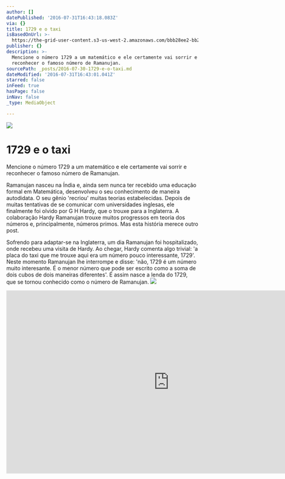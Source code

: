 ```yaml
---
author: []
datePublished: '2016-07-31T16:43:18.083Z'
via: {}
title: 1729 e o taxi
isBasedOnUrl: >-
  https://the-grid-user-content.s3-us-west-2.amazonaws.com/bbb28ee2-bb2b-41eb-b908-1a2f2a4560dc.jpg
publisher: {}
description: >-
  Mencione o número 1729 a um matemático e ele certamente vai sorrir e
  reconhecer o famoso número de Ramanujan.
sourcePath: _posts/2016-07-30-1729-e-o-taxi.md
dateModified: '2016-07-31T16:43:01.041Z'
starred: false
inFeed: true
hasPage: false
inNav: false
_type: MediaObject

---
```

![](https://imgflo.herokuapp.com/graph/vahj1ThiexotieMo/537e055c4fe32be1945dc66d97a1230a/croprotate.jpg?cropheight=798&cropwidth=1400&degrees=0&input=https%3A%2F%2Fthe-grid-user-content.s3-us-west-2.amazonaws.com%2Fc6666e45-196e-4a20-9e3b-ccefe1cfd1c2.jpg&x=0&y=0)

# 1729 e o taxi

Mencione o número 1729 a um matemático e ele certamente vai sorrir e reconhecer o famoso número de Ramanujan.

Ramanujan nasceu na Índia e, ainda sem nunca ter recebido uma educação formal em Matemática, desenvolveu o seu conhecimento de maneira autodidata. O seu gênio 'recriou' muitas teorias estabelecidas. Depois de muitas tentativas de se comunicar com universidades inglesas, ele finalmente foi olvido por G H Hardy, que o trouxe para a Inglaterra. A colaboração Hardy Ramanujan trouxe muitos progressos em teoria dos números e, principalmente, números primos. Mas esta história merece outro post.

Sofrendo para adaptar-se na Inglaterra, um dia Ramanujan foi hospitalizado, onde recebeu uma visita de Hardy. Ao chegar, Hardy comenta algo trivial: 'a placa do taxi que me trouxe aqui era um número pouco interessante, 1729'. Neste momento Ramanujan lhe interrompe e disse: 'não, 1729 é um número muito interesante. É o menor número que pode ser escrito como a soma de dois cubos de dois maneiras diferentes'. É assim nasce a lenda do 1729, que se tornou conhecido como o número de Ramanujan.
![](https://s3-us-west-2.amazonaws.com/the-grid-img/p/9a0975aa6ebdf5c9a53c48856cf947022e03e253.png)

<iframe src="https://cdn.embedly.com/widgets/media.html?src=https%3A%2F%2Fwww.youtube.com%2Fembed%2FLzjaDKVC4iY%3Ffeature%3Doembed&amp;url=http%3A%2F%2Fwww.youtube.com%2Fwatch%3Fv%3DLzjaDKVC4iY&amp;image=https%3A%2F%2Fi.ytimg.com%2Fvi%2FLzjaDKVC4iY%2Fhqdefault.jpg&amp;key=b7d04c9b404c499eba89ee7072e1c4f7&amp;type=text%2Fhtml&amp;schema=youtube" width="854" height="480" scrolling="no" frameborder="0" allowfullscreen="" style=""></iframe>